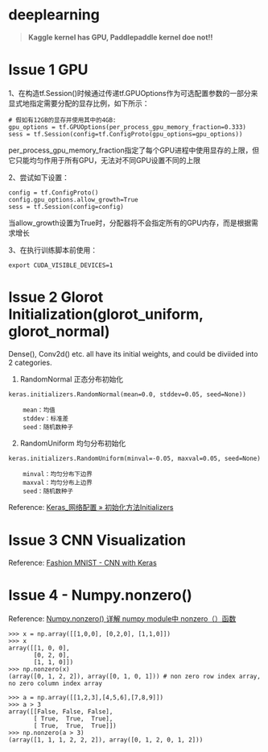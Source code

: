 # deeplearning

> **Kaggle kernel has GPU, Paddlepaddle kernel doe not!!** 

# Issue 1 GPU

1、在构造tf.Session()时候通过传递tf.GPUOptions作为可选配置参数的一部分来显式地指定需要分配的显存比例，如下所示：

    # 假如有12GB的显存并使用其中的4GB:
    gpu_options = tf.GPUOptions(per_process_gpu_memory_fraction=0.333)
    sess = tf.Session(config=tf.ConfigProto(gpu_options=gpu_options))


per_process_gpu_memory_fraction指定了每个GPU进程中使用显存的上限，但它只能均匀作用于所有GPU，无法对不同GPU设置不同的上限

2、尝试如下设置：

    config = tf.ConfigProto()
    config.gpu_options.allow_growth=True
    sess = tf.Session(config=config)

当allow_growth设置为True时，分配器将不会指定所有的GPU内存，而是根据需求增长

3、在执行训练脚本前使用：

    export CUDA_VISIBLE_DEVICES=1

# Issue 2 Glorot Initialization(glorot_uniform, glorot_normal)

Dense(), Conv2d() etc. all have its initial weights, and could be diviided into 2 categories.
1. RandomNormal 正态分布初始化

```keras.initializers.RandomNormal(mean=0.0, stddev=0.05, seed=None))```

        mean：均值
        stddev：标准差
        seed：随机数种子
        
2. RandomUniform 均匀分布初始化

```keras.initializers.RandomUniform(minval=-0.05, maxval=0.05, seed=None)```
        
        minval：均匀分布下边界 
        maxval：均匀分布上边界
        seed：随机数种子
        
Reference: [Keras_网络配置 » 初始化方法Initializers](http://keras-cn.readthedocs.io/en/latest/other/initializations/)

# Issue 3 CNN Visualization

Reference: [Fashion MNIST - CNN with Keras](https://www.kaggle.com/bugraokcu/cnn-with-keras)

# Issue 4 - Numpy.nonzero()

Reference: [Numpy.nonzero() 详解 numpy module中 nonzero（）函数](https://blog.csdn.net/roler_/article/details/42395393)
```
>>> x = np.array([[1,0,0], [0,2,0], [1,1,0]])
>>> x
array([[1, 0, 0],
       [0, 2, 0],
       [1, 1, 0]])
>>> np.nonzero(x)
(array([0, 1, 2, 2]), array([0, 1, 0, 1])) # non zero row index array, no zero column index array
```

```
>>> a = np.array([[1,2,3],[4,5,6],[7,8,9]])
>>> a > 3
array([[False, False, False],
       [ True,  True,  True],
       [ True,  True,  True]])
>>> np.nonzero(a > 3)
(array([1, 1, 1, 2, 2, 2]), array([0, 1, 2, 0, 1, 2]))
```
